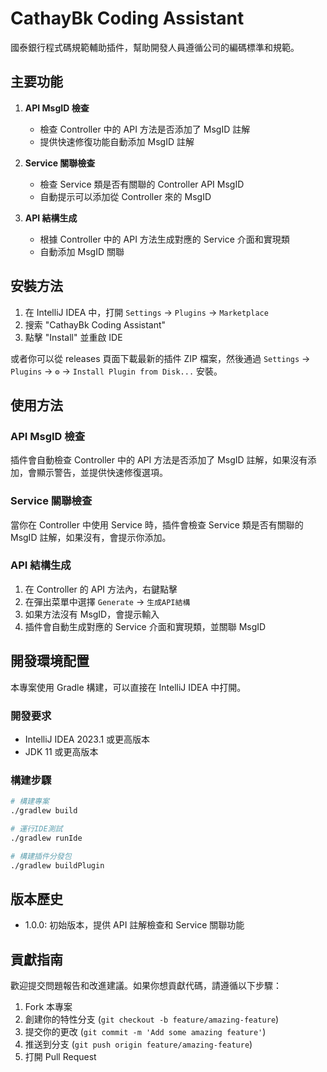 # CathayBk Coding Assistant

國泰銀行程式碼規範輔助插件，幫助開發人員遵循公司的編碼標準和規範。

## 主要功能

1. **API MsgID 檢查**

   - 檢查 Controller 中的 API 方法是否添加了 MsgID 註解
   - 提供快速修復功能自動添加 MsgID 註解

2. **Service 關聯檢查**

   - 檢查 Service 類是否有關聯的 Controller API MsgID
   - 自動提示可以添加從 Controller 來的 MsgID

3. **API 結構生成**
   - 根據 Controller 中的 API 方法生成對應的 Service 介面和實現類
   - 自動添加 MsgID 關聯

## 安裝方法

1. 在 IntelliJ IDEA 中，打開 `Settings` -> `Plugins` -> `Marketplace`
2. 搜索 "CathayBk Coding Assistant"
3. 點擊 "Install" 並重啟 IDE

或者你可以從 releases 頁面下載最新的插件 ZIP 檔案，然後通過 `Settings` -> `Plugins` -> `⚙️` -> `Install Plugin from Disk...` 安裝。

## 使用方法

### API MsgID 檢查

插件會自動檢查 Controller 中的 API 方法是否添加了 MsgID 註解，如果沒有添加，會顯示警告，並提供快速修復選項。

### Service 關聯檢查

當你在 Controller 中使用 Service 時，插件會檢查 Service 類是否有關聯的 MsgID 註解，如果沒有，會提示你添加。

### API 結構生成

1. 在 Controller 的 API 方法內，右鍵點擊
2. 在彈出菜單中選擇 `Generate` -> `生成API結構`
3. 如果方法沒有 MsgID，會提示輸入
4. 插件會自動生成對應的 Service 介面和實現類，並關聯 MsgID

## 開發環境配置

本專案使用 Gradle 構建，可以直接在 IntelliJ IDEA 中打開。

### 開發要求

- IntelliJ IDEA 2023.1 或更高版本
- JDK 11 或更高版本

### 構建步驟

```bash
# 構建專案
./gradlew build

# 運行IDE測試
./gradlew runIde

# 構建插件分發包
./gradlew buildPlugin
```

## 版本歷史

- 1.0.0: 初始版本，提供 API 註解檢查和 Service 關聯功能

## 貢獻指南

歡迎提交問題報告和改進建議。如果你想貢獻代碼，請遵循以下步驟：

1. Fork 本專案
2. 創建你的特性分支 (`git checkout -b feature/amazing-feature`)
3. 提交你的更改 (`git commit -m 'Add some amazing feature'`)
4. 推送到分支 (`git push origin feature/amazing-feature`)
5. 打開 Pull Request